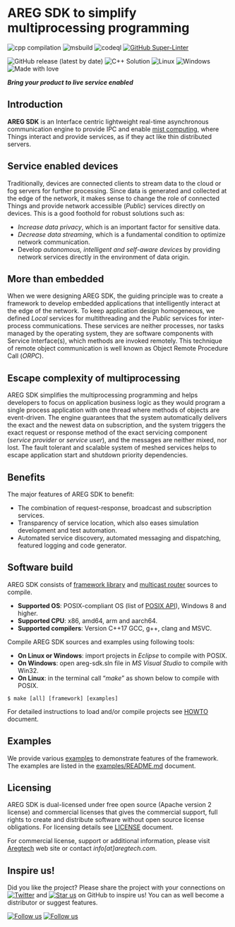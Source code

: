 # AREG SDK to simplify multiprocessing programming
![cpp compilation](https://github.com/aregtech/areg-sdk/actions/workflows/c-cpp.yml/badge.svg) ![msbuild](https://github.com/aregtech/areg-sdk/actions/workflows/msbuild.yml/badge.svg) ![codeql](https://github.com/aregtech/areg-sdk/actions/workflows/codeql-analysis.yml/badge.svg) [![GitHub Super-Linter](https://github.com/aregtech/areg-sdk/actions/workflows/linter.yml/badge.svg)](https://github.com/marketplace/actions/super-linter)

![GitHub release (latest by date)](https://img.shields.io/github/v/release/aregtech/areg-sdk) ![C++ Solution](https://img.shields.io/badge/C++-Solutions-blue.svg?style=flat&logo=c%2B%2B) ![Linux](https://img.shields.io/badge/os-Linux-blue) ![Windows](https://img.shields.io/badge/os-Windows-blue) ![Made with love](https://img.shields.io/badge/Made%20with%20love%3F-yes-brightgreen)

**_Bring your product to live service enabled_**

## Introduction

**AREG SDK** is an Interface centric lightweight real-time asynchronous communication engine to provide IPC and enable [mist computing](https://csrc.nist.gov/publications/detail/sp/500-325/final), where Things interact and provide services, as if they act like thin distributed servers.

## Service enabled devices

Traditionally, devices are connected clients to stream data to the cloud or fog servers for further processing. Since data is generated and collected at the edge of the network, it makes sense to change the role of connected Things and provide network accessible (_Public_) services directly on devices. This is a good foothold for robust solutions such as:
* _Increase data privacy_, which is an important factor for sensitive data.
* _Decrease data streaming_, which is a fundamental condition to optimize network communication.
* Develop _autonomous, intelligent and self-aware devices_ by providing network services directly in the environment of data origin.

## More than embedded

When we were designing AREG SDK, the guiding principle was to create a framework to develop embedded applications that intelligently interact at the edge of the network. To keep application design homogeneous, we defined _Local_ services for multithreading and the _Public_ services for inter-process communications. These services are neither processes, nor tasks managed by the operating system, they are software components with Service Interface(s), which methods are invoked remotely. This technique of remote object communication is well known as Object Remote Procedure Call (_ORPC_).

## Escape complexity of multiprocessing

AREG SDK simplifies the multiprocessing programming and helps developers to focus on application business logic as they would program a single process application with one thread where methods of objects are event-driven. The engine guarantees that the system automatically delivers the exact and the newest data on subscription, and the system triggers the exact request or response method of the exact servicing component (_service provider_ or _service user_), and the messages are neither mixed, nor lost. The fault tolerant and scalable system of meshed services helps to escape application start and shutdown priority dependencies.

## Benefits

The major features of AREG SDK to benefit:
* The combination of request-response, broadcast and subscription services.
* Transparency of service location, which also eases simulation development and test automation.
* Automated service discovery, automated messaging and dispatching, featured logging and code generator.

## Software build

AREG SDK consists of [framework library](./framework/areg/) and [multicast router](./framework/mcrouter/) sources to compile.
* **Supported OS**: POSIX-compliant OS (list of [POSIX API](./docs/POSIX.md#the-list-of-posix-api-used-in-areg-sdk-including-multicast-message-router)), Windows 8 and higher.
* **Supported CPU**: x86, amd64, arm and aarch64.
* **Supported compilers**: Version C++17 GCC, g++, clang and MSVC.

Compile AREG SDK sources and examples using following tools:
* **On Linux or Windows**: import projects in _Eclipse_ to compile with POSIX.
* **On Windows**: open areg-sdk.sln file in _MS Visual Studio_ to compile with Win32.
* **On Linux**: in the terminal call “_make_” as shown below to compile with POSIX.
```
$ make [all] [framework] [examples]
```
For detailed instructions to load and/or compile projects see [HOWTO](./docs/HOWTO.md) document.

## Examples

We provide various [examples](./examples/) to demonstrate features of the framework. The examples are listed in the [examples/README.md](./examples/README.md) document.

## Licensing
 
AREG SDK is dual-licensed under free open source (Apache version 2 license) and commercial licenses that gives the commercial support, full rights to create and distribute software without open source license obligations. For licensing details see [LICENSE](./LICENSE.txt) document.
 
For commercial license, support or additional information, please visit [Aregtech](https://www.aregtech.com/) web site or contact _info[at]aregtech.com_.

## Inspire us!

Did you like the project? Please share the project with your connections on [![Twitter](https://img.shields.io/twitter/url?label=Twitter&style=social&url=https%3A%2F%2Fgithub.com%2Faregtech%2Fareg-sdk)](https://twitter.com/intent/tweet?text=Wow:&url=https%3A%2F%2Fgithub.com%2Faregtech%2Fareg-sdk) and [![Star us](https://img.shields.io/github/stars/aregtech/areg-sdk.svg?style=social&label=Star%20us)](https://github.com/aregtech/areg-sdk/) on GitHub to inspire us! You can as well become a distributor or suggest features.

[![Follow us](https://img.shields.io/twitter/follow/aregtech.svg?style=social)](https://twitter.com/intent/follow?screen_name=aregtech) [![Follow us](https://img.shields.io/badge/LinkedIn-Follow%20us-blue)](https://www.linkedin.com/company/aregtech/)

